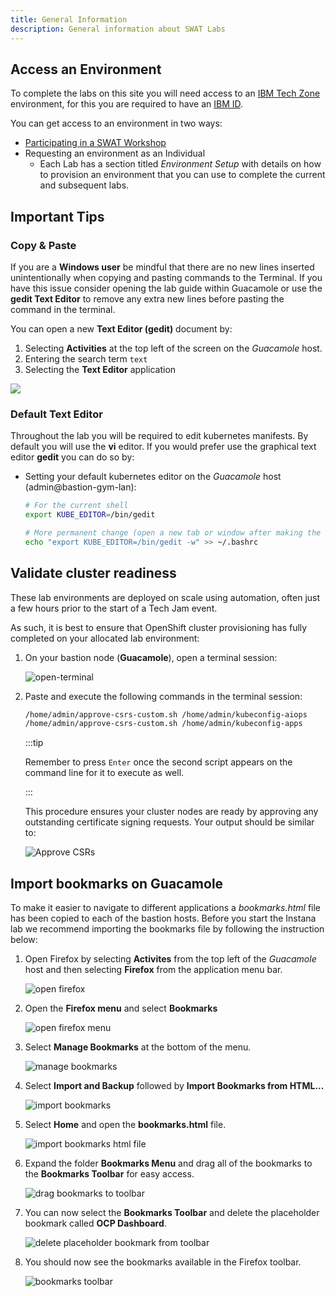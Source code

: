 ```yaml
---
title: General Information
description: General information about SWAT Labs
---
```


## Access an Environment

To complete the labs on this site you will need access to an
[IBM Tech Zone](https://techzone.ibm.com) environment, for this you are required
to have an
[IBM ID](https://www.ibm.com/account/reg/signup?formid=urx-19776&target=https%3A%2F%2Flogin.ibm.com).

You can get access to an environment in two ways:

- [Participating in a SWAT Workshop](/labs/swat-workshops/)
- Requesting an environment as an Individual
  - Each Lab has a section titled _Environment Setup_ with details on how to
    provision an environment that you can use to complete the current and
    subsequent labs.

## Important Tips

### Copy & Paste

If you are a **Windows user** be mindful that there are no new lines inserted
unintentionally when copying and pasting commands to the Terminal. If you have
this issue consider opening the lab guide within Guacamole or use the **gedit
Text Editor** to remove any extra new lines before pasting the command in the
terminal.

You can open a new **Text Editor (gedit)** document by:

1. Selecting **Activities** at the top left of the screen on the _Guacamole_
   host.
1. Entering the search term `text`
1. Selecting the **Text Editor** application

![](images/open-text-edit.png)

### Default Text Editor

Throughout the lab you will be required to edit kubernetes manifests. By default
you will use the **vi** editor. If you would prefer use the graphical text
editor **gedit** you can do so by:

- Setting your default kubernetes editor on the _Guacamole_ host
  (admin@bastion-gym-lan):

  ```sh
  # For the current shell
  export KUBE_EDITOR=/bin/gedit

  # More permanent change (open a new tab or window after making the change)
  echo "export KUBE_EDITOR=/bin/gedit -w" >> ~/.bashrc
  ```

## Validate cluster readiness

These lab environments are deployed on scale using automation, often just a few
hours prior to the start of a Tech Jam event.

As such, it is best to ensure that OpenShift cluster provisioning has fully
completed on your allocated lab environment:

1. On your bastion node (**Guacamole**), open a terminal session:

   ![open-terminal](images/open-terminal.png)

1. Paste and execute the following commands in the terminal session:

   ```sh
   /home/admin/approve-csrs-custom.sh /home/admin/kubeconfig-aiops
   /home/admin/approve-csrs-custom.sh /home/admin/kubeconfig-apps
   ```

   :::tip

   Remember to press `Enter` once the second script appears on the command line
   for it to execute as well.

   :::

   This procedure ensures your cluster nodes are ready by approving any
   outstanding certificate signing requests. Your output should be similar to:

   ![Approve CSRs](images/approve-csrs.png)

## Import bookmarks on Guacamole

To make it easier to navigate to different applications a _bookmarks.html_ file
has been copied to each of the bastion hosts. Before you start the Instana lab
we recommend importing the bookmarks file by following the instruction below:

1. Open Firefox by selecting **Activites** from the top left of the _Guacamole_
   host and then selecting **Firefox** from the application menu bar.

   ![open firefox](images/open-firefox.png)

1. Open the **Firefox menu** and select **Bookmarks**

   ![open firefox menu](images/firefox-bookmarks-2.png)

1. Select **Manage Bookmarks** at the bottom of the menu.

   ![manage bookmarks](images/firefox-bookmarks-3.png)

1. Select **Import and Backup** followed by **Import Bookmarks from HTML...**

   ![import bookmarks](images/firefox-bookmarks-4.png)

1. Select **Home** and open the **bookmarks.html** file.

   ![import bookmarks html file](images/firefox-bookmarks-5.png)

1. Expand the folder **Bookmarks Menu** and drag all of the bookmarks to the
   **Bookmarks Toolbar** for easy access.

   ![drag bookmarks to toolbar](images/firefox-bookmarks-6.png)

1. You can now select the **Bookmarks Toolbar** and delete the placeholder
   bookmark called **OCP Dashboard**.

   ![delete placeholder bookmark from toolbar](images/firefox-bookmarks-7.png)

1. You should now see the bookmarks available in the Firefox toolbar.

   ![bookmarks toolbar](images/firefox-bookmarks-8.png)

<!--
- [Linux and Mac Users](#linux-and-mac-users)
- [Windows Users](#windows-users)

## Linux and Mac Users

### Connect to a Server with a Private Key

1. Search for the `Terminal` app and open

2. Update your _id_rsa_ file permissions to avoid SSH permission errors

```sh
chmod 600 <path-to-key-file>/id_rsa
```

3. Access your control node using your provided SSH key:

```sh
ssh -i <path-to-your-key> <user>@<control node IP address>
```

## Windows Users

- For Windows 10 or higher, it's recommended to use
  [Windows PowerShell](#1-windows-powershell)
- For Windows users who are on lower than Windows 10, you can use
  [PuTTY](#2-putty)

### 1. Windows PowerShell

1. To open PowerShell, press `Windows+X`, and then click `Windows PowerShell`.

![Windows Start Menu](images/windowspowershell-1.png)

2. Access your control node using your provided SSH key:

```
ssh -i <path-to-your-key> <user>@<control node IP address>
```

Example:

![PowerShell SSH](images/windowspowershell-2.png)

### 2. PuTTY

Use SSH Keys with PuTTY on Windows

Requirements:

- Install PuTTY and PuTTYgen from the
  [PuTTY Download Page](https://www.chiark.greenend.org.uk/~sgtatham/putty/latest.html)
- Remote server accessible over OpenSSH

#### Use Existing Public And Private Keys

1. If you have an existing OpenSSH public and private key, copy the `id_rsa` key
   to your Windows desktop.

2. Launch `PuTTYgen` from the Windows Programs list

3. Click `Conversions` from the PuTTY Key Generator menu and select `Import key`

![PuTTY Key Gen](images/puttygen-1.png)

4. Navigate to the OpenSSH private key and click `Open`.

5. Under `Actions` -> `Save the generated key`, select `Save private key`. You
   can enter **optional** passphrase to protect the private key.

![PuTTY Key Gen](images/puttygen-2.png)

6. Save the private key to the desktop as `id_rsa.ppk`.

If the public key is already appended to the `authorized_keys` file on the
remote SSH server, then proceed to
[Connect to Server with Private Key](#connect-to-server-with-private-key).

#### Connect to Server with Private Key

1. Close the PuTTYgen tool and open `PuTTY`

2. Enter the remote server `Host Name (or IP address)` under `Session`.

![PuTTY connect to server](images/putty-1.png)

3. Navigate to `Connection -> SSH -> Auth`. Click `Browse...` under
   `Authentication parameters` -> `Private key file for authentication`

![PuTTY private key setting](images/putty-2.png)

4. Locate the `id_rsa.ppk` private key and click `Open`.

![PuTTY private key setting auth](images/putty-3.png)

5. Finally, click `Open` again to log into the remote server with key pair
   authentication. -->
